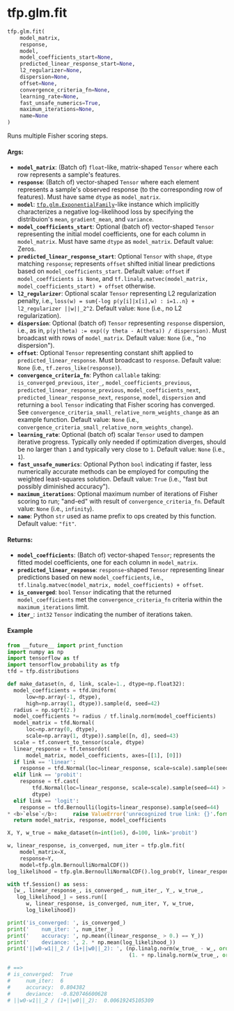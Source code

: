 <div itemscope itemtype="http://developers.google.com/ReferenceObject">
<meta itemprop="name" content="tfp.glm.fit" />
<meta itemprop="path" content="Stable" />
</div>

# tfp.glm.fit

``` python
tfp.glm.fit(
    model_matrix,
    response,
    model,
    model_coefficients_start=None,
    predicted_linear_response_start=None,
    l2_regularizer=None,
    dispersion=None,
    offset=None,
    convergence_criteria_fn=None,
    learning_rate=None,
    fast_unsafe_numerics=True,
    maximum_iterations=None,
    name=None
)
```

Runs multiple Fisher scoring steps.

#### Args:

* <b>`model_matrix`</b>: (Batch of) `float`-like, matrix-shaped `Tensor` where each row
    represents a sample's features.
* <b>`response`</b>: (Batch of) vector-shaped `Tensor` where each element represents a
    sample's observed response (to the corresponding row of features). Must
    have same `dtype` as `model_matrix`.
* <b>`model`</b>: <a href="../../tfp/glm/ExponentialFamily.md"><code>tfp.glm.ExponentialFamily</code></a>-like instance which implicitly
    characterizes a negative log-likelihood loss by specifying the
    distribuion's `mean`, `gradient_mean`, and `variance`.
* <b>`model_coefficients_start`</b>: Optional (batch of) vector-shaped `Tensor`
    representing the initial model coefficients, one for each column in
    `model_matrix`. Must have same `dtype` as `model_matrix`.
    Default value: Zeros.
* <b>`predicted_linear_response_start`</b>: Optional `Tensor` with `shape`, `dtype`
    matching `response`; represents `offset` shifted initial linear
    predictions based on `model_coefficients_start`.
    Default value: `offset` if `model_coefficients is None`, and
    `tf.linalg.matvec(model_matrix, model_coefficients_start) + offset`
    otherwise.
* <b>`l2_regularizer`</b>: Optional scalar `Tensor` representing L2 regularization
    penalty, i.e.,
    `loss(w) = sum{-log p(y[i]|x[i],w) : i=1..n} + l2_regularizer ||w||_2^2`.
    Default value: `None` (i.e., no L2 regularization).
* <b>`dispersion`</b>: Optional (batch of) `Tensor` representing `response` dispersion,
    i.e., as in, `p(y|theta) := exp((y theta - A(theta)) / dispersion)`.
    Must broadcast with rows of `model_matrix`.
    Default value: `None` (i.e., "no dispersion").
* <b>`offset`</b>: Optional `Tensor` representing constant shift applied to
    `predicted_linear_response`.  Must broadcast to `response`.
    Default value: `None` (i.e., `tf.zeros_like(response)`).
* <b>`convergence_criteria_fn`</b>: Python `callable` taking:
    `is_converged_previous`, `iter_`, `model_coefficients_previous`,
    `predicted_linear_response_previous`, `model_coefficients_next`,
    `predicted_linear_response_next`, `response`, `model`, `dispersion` and
    returning a `bool` `Tensor` indicating that Fisher scoring has converged.
    See `convergence_criteria_small_relative_norm_weights_change` as an
    example function.
    Default value: `None` (i.e.,
    `convergence_criteria_small_relative_norm_weights_change`).
* <b>`learning_rate`</b>: Optional (batch of) scalar `Tensor` used to dampen iterative
    progress. Typically only needed if optimization diverges, should be no
    larger than `1` and typically very close to `1`.
    Default value: `None` (i.e., `1`).
* <b>`fast_unsafe_numerics`</b>: Optional Python `bool` indicating if faster, less
    numerically accurate methods can be employed for computing the weighted
    least-squares solution.
    Default value: `True` (i.e., "fast but possibly diminished accuracy").
* <b>`maximum_iterations`</b>: Optional maximum number of iterations of Fisher scoring
    to run; "and-ed" with result of `convergence_criteria_fn`.
    Default value: `None` (i.e., `infinity`).
* <b>`name`</b>: Python `str` used as name prefix to ops created by this function.
    Default value: `"fit"`.


#### Returns:

* <b>`model_coefficients`</b>: (Batch of) vector-shaped `Tensor`; represents the
    fitted model coefficients, one for each column in `model_matrix`.
* <b>`predicted_linear_response`</b>: `response`-shaped `Tensor` representing linear
    predictions based on new `model_coefficients`, i.e.,
    `tf.linalg.matvec(model_matrix, model_coefficients) + offset`.
* <b>`is_converged`</b>: `bool` `Tensor` indicating that the returned
    `model_coefficients` met the `convergence_criteria_fn` criteria within the
    `maximum_iterations` limit.
* <b>`iter_`</b>: `int32` `Tensor` indicating the number of iterations taken.

#### Example

```python
from __future__ import print_function
import numpy as np
import tensorflow as tf
import tensorflow_probability as tfp
tfd = tfp.distributions

def make_dataset(n, d, link, scale=1., dtype=np.float32):
  model_coefficients = tfd.Uniform(
      low=np.array(-1, dtype),
      high=np.array(1, dtype)).sample(d, seed=42)
  radius = np.sqrt(2.)
  model_coefficients *= radius / tf.linalg.norm(model_coefficients)
  model_matrix = tfd.Normal(
      loc=np.array(0, dtype),
      scale=np.array(1, dtype)).sample([n, d], seed=43)
  scale = tf.convert_to_tensor(scale, dtype)
  linear_response = tf.tensordot(
      model_matrix, model_coefficients, axes=[[1], [0]])
  if link == 'linear':
    response = tfd.Normal(loc=linear_response, scale=scale).sample(seed=44)
  elif link == 'probit':
    response = tf.cast(
        tfd.Normal(loc=linear_response, scale=scale).sample(seed=44) > 0,
        dtype)
  elif link == 'logit':
    response = tfd.Bernoulli(logits=linear_response).sample(seed=44)
* <b>`else`</b>:     raise ValueError('unrecognized true link: {}'.format(link))
  return model_matrix, response, model_coefficients

X, Y, w_true = make_dataset(n=int(1e6), d=100, link='probit')

w, linear_response, is_converged, num_iter = tfp.glm.fit(
    model_matrix=X,
    response=Y,
    model=tfp.glm.BernoulliNormalCDF())
log_likelihood = tfp.glm.BernoulliNormalCDF().log_prob(Y, linear_response)

with tf.Session() as sess:
  [w_, linear_response_, is_converged_, num_iter_, Y_, w_true_,
   log_likelihood_] = sess.run([
      w, linear_response, is_converged, num_iter, Y, w_true,
      log_likelihood])

print('is_converged: ', is_converged_)
print('    num_iter: ', num_iter_)
print('    accuracy: ', np.mean((linear_response_ > 0.) == Y_))
print('    deviance: ', 2. * np.mean(log_likelihood_))
print('||w0-w1||_2 / (1+||w0||_2): ', (np.linalg.norm(w_true_ - w_, ord=2) /
                                       (1. + np.linalg.norm(w_true_, ord=2))))

# ==>
# is_converged:  True
#     num_iter:  6
#     accuracy:  0.804382
#     deviance:  -0.820746600628
# ||w0-w1||_2 / (1+||w0||_2):  0.00619245105309
```